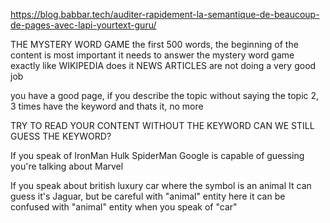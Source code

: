 https://blog.babbar.tech/auditer-rapidement-la-semantique-de-beaucoup-de-pages-avec-lapi-yourtext-guru/


THE MYSTERY WORD GAME
the first 500 words, the beginning of the content is most important
it needs to answer the mystery word game exactly like WIKIPEDIA does it
NEWS ARTICLES are not doing a very good job

you have a good page, if you describe the topic without saying the topic
2, 3 times have the keyword and thats it, no more



TRY TO READ YOUR CONTENT WITHOUT THE KEYWORD
CAN WE STILL GUESS THE KEYWORD? 

If you speak of IronMan Hulk SpiderMan
Google is capable of guessing you're talking about Marvel

If you speak about british luxury car where the symbol is an animal
It can guess it's Jaguar, but be careful with "animal" entity here
it can be confused with "animal" entity when you speak of "car"


